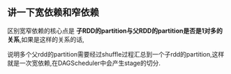 ## 讲一下宽依赖和窄依赖



区别宽窄依赖的核心点是 **子RDD的partition与父RDD的partition是否是1对多的关系**,如果是这样的关系的话,

说明多个父rdd的partition需要经过shuffle过程汇总到一个子rdd的partition,这样就是一次宽依赖,在DAGScheduler中会产生stage的切分.